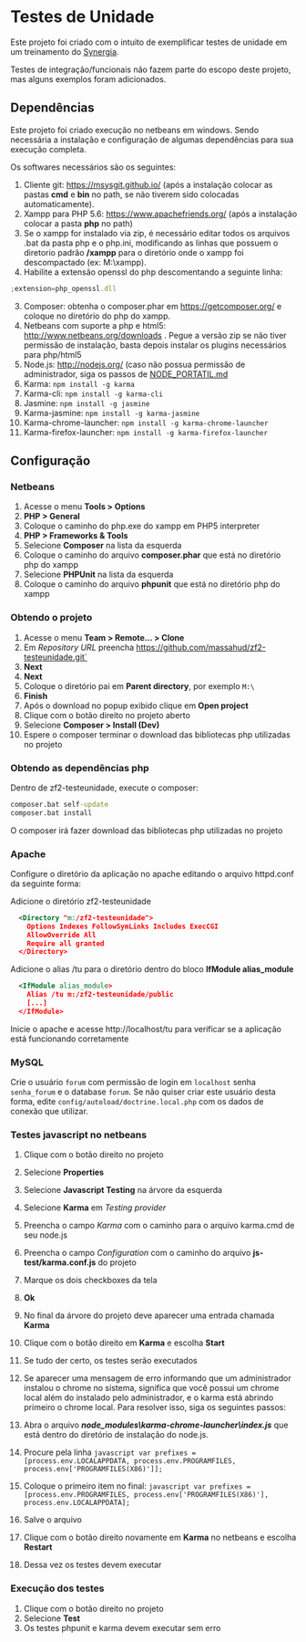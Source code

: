 Testes de Unidade
=================
Este projeto foi criado com o intuito de exemplificar testes de unidade em um treinamento do [Synergia](http://synergia.dcc.ufmg.br).

Testes de integração/funcionais não fazem parte do escopo deste projeto, mas alguns exemplos foram adicionados.

Dependências
------------
Este projeto foi criado execução no netbeans em windows. Sendo necessária a instalação e configuração de algumas dependências para sua execução completa.

Os softwares necessários são os seguintes:

1. Cliente git: https://msysgit.github.io/ (após a instalação colocar as pastas **cmd** e **bin** no path, se não tiverem sido colocadas automaticamente).
2. Xampp para PHP 5.6: https://www.apachefriends.org/ (após a instalação colocar a pasta **php** no path)
  1. Se o xampp for instalado via zip, é necessário editar todos os arquivos .bat da pasta php e o php.ini, modificando as linhas que possuem o diretorio padrão **/xampp** para o diretório onde o xampp foi descompactado (ex: M:\xampp).
  2. Habilite a extensão openssl do php descomentando a seguinte linha:
  ``````````````````````````````````````````````````````````````````````````````````````````````````````javascript
  ;extension=php_openssl.dll
  ``````````````````````````````````````````````````````````````````````````````````````````````````````

3. Composer: obtenha o composer.phar em https://getcomposer.org/ e coloque no diretório do php do xampp.
4. Netbeans com suporte a php e html5: http://www.netbeans.org/downloads . Pegue a versão zip se não tiver permissão de instalação, basta depois instalar os plugins necessários para php/html5
5. Node.js: http://nodejs.org/ (caso não possua permissão de administrador, siga os passos de [NODE_PORTATIL.md](NODE_PORTATIL.md)
6. Karma:  `npm install -g karma`
7. Karma-cli:  `npm install -g karma-cli`
8. Jasmine: `npm install -g jasmine`
9. Karma-jasmine:  `npm install -g karma-jasmine`
10. Karma-chrome-launcher: `npm install -g karma-chrome-launcher`
11. Karma-firefox-launcher: `npm install -g karma-firefox-launcher`

Configuração
-----------------------

### Netbeans ###

1. Acesse o menu **Tools > Options**
2. **PHP > General**
4. Coloque o caminho do php.exe do xampp em PHP5 interpreter
5. **PHP > Frameworks & Tools**
6. Selecione **Composer** na lista da esquerda
7. Coloque o caminho do arquivo **composer.phar** que está no diretório php do xampp
8. Selecione **PHPUnit** na lista da esquerda
9. Coloque o caminho do arquivo **phpunit** que está no diretório php do xampp


### Obtendo o projeto ###

1. Acesse o menu **Team > Remote... > Clone**
2. Em *Repository URL* preencha  https://github.com/massahud/zf2-testeunidade.git`
3. **Next**
4. **Next**
5. Coloque o diretório pai em **Parent directory**, por exemplo `M:\`
6. **Finish**
7. Após o download no popup exibido clique em **Open project**
8. Clique com o botão direito no projeto aberto
9. Selecione **Composer > Install (Dev)**
10. Espere o composer terminar o download das bibliotecas php utilizadas no projeto


### Obtendo as dependências php ###
Dentro de zf2-testeunidade, execute o composer:
``````````````````````````bat
composer.bat self-update
composer.bat install
``````````````````````````
O composer irá fazer download das bibliotecas php utilizadas no projeto

### Apache ###
Configure o diretório da aplicação no apache editando o arquivo httpd.conf da seguinte forma:

Adicione o diretório zf2-testeunidade   
````````````````````````````````````````````````````xml
  <Directory "m:/zf2-testeunidade">
    Options Indexes FollowSymLinks Includes ExecCGI
    AllowOverride All
    Require all granted
  </Directory>
````````````````````````````````````````````````````

Adicione o alias /tu para o diretório dentro do bloco **IfModule alias_module**   
````````````````````````````````````````xml
  <IfModule alias_module>
    Alias /tu m:/zf2-testeunidade/public
    [...]
  </IfModule>
````````````````````````````````````````

Inicie o apache e acesse http://localhost/tu para verificar se a aplicação está funcionando corretamente

### MySQL ###
Crie o usuário `forum` com permissão de login em `localhost` senha `senha_forum` e o database `forum`.
Se não quiser criar este usuário desta forma, edite `config/autoload/doctrine.local.php` com os dados de conexão que utilizar.

### Testes javascript no netbeans ###

1. Clique com o botão direito no projeto
2. Selecione **Properties**
3. Selecione **Javascript Testing** na árvore da esquerda
4. Selecione **Karma** em *Testing provider*
5. Preencha o campo *Karma* com o caminho para o arquivo karma.cmd de seu node.js
6. Preencha o campo *Configuration* com o caminho do arquivo **js-test/karma.conf.js** do projeto
7. Marque os dois checkboxes da tela
8. **Ok**
9. No final da árvore do projeto deve aparecer uma entrada chamada **Karma**
10. Clique com o botão direito em **Karma** e escolha **Start**
11. Se tudo der certo, os testes serão executados
12. Se aparecer uma mensagem de erro informando que um administrador instalou o chrome no sistema, significa que você possui um chrome local além do instalado pelo administrador, e o karma está abrindo primeiro o chrome local. Para resolver isso, siga os seguintes passos:
  1. Abra o arquivo ***node_modules\karma-chrome-launcher\index.js*** que está dentro do diretório de instalação do node.js.
  2. Procure pela linha
    ``````````````````````````````````````````````````````````````````````````````````````````````````````javascript
    var prefixes = [process.env.LOCALAPPDATA, process.env.PROGRAMFILES, process.env['PROGRAMFILES(X86)']];
    ``````````````````````````````````````````````````````````````````````````````````````````````````````
            
  3. Coloque o primeiro item no final:
    ``````````````````````````````````````````````````````````````````````````````````````````````````````javascript
    var prefixes = [process.env.PROGRAMFILES, process.env['PROGRAMFILES(X86)'], process.env.LOCALAPPDATA];
    ``````````````````````````````````````````````````````````````````````````````````````````````````````

  4. Salve o arquivo
  5.  Clique com o botão direito novamente em **Karma** no netbeans e escolha **Restart**
  6. Dessa vez os testes devem executar

### Execução dos testes ###

1. Clique com o botão direito no projeto
2. Selecione **Test**
3. Os testes phpunit e karma devem executar sem erro


